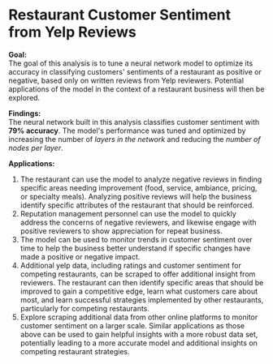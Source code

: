 # Restaurant Customer Sentiment from Yelp Reviews


**Goal:**<br>
The goal of this analysis is to tune a neural network model to optimize its accuracy in classifying customers' sentiments of a restaurant as positive or negative, based only on written reviews from Yelp reviewers. Potential applications of the model in the context of a restaurant business will then be explored.  

**Findings:**<br>
The neural network built in this analysis classifies customer sentiment with **79% accuracy**. The model's performance was tuned and optimized by increasing the number of _layers in the network_ and reducing the _number of nodes per layer_.   


**Applications:**<br>
1. The restaurant can use the model to analyze negative reviews in finding specific areas needing improvement (food, service, ambiance, pricing, or specialty meals). Analyzing positive reviews will help the business identify specific attributes of the restaurant that should be reinforced. 
2. Reputation management personnel can use the model to quickly address the concerns of negative reviewers, and likewise engage with positive reviewers to show appreciation for repeat business. 
3. The model can be used to monitor trends in customer sentiment over time to help the business better understand if specific changes have made a positive or negative impact.
4. Additional yelp data, including ratings and customer sentiment for competing restaurants, can be scraped to offer additional insight from reviewers. The restaurant can then identify specific areas that should be improved to gain a competitive edge, learn what customers care about most, and learn successful strategies implemented by other restaurants, particularly for competing restaurants. 
5. Explore scraping additional data from other online platforms to monitor customer sentiment on a larger scale. Similar applications as those above can be used to gain helpful insights with a more robust data set, potentially leading to a more accurate model and additional insights on competing restaurant strategies. 

